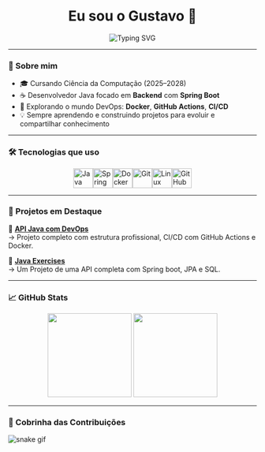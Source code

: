 <h1 align="center">Eu sou o Gustavo 👋</h1>

<p align="center">
  <img src="https://readme-typing-svg.demolab.com?font=Fira+Code&weight=500&pause=1000&color=3AD9FF&center=true&vCenter=true&width=435&lines=Backend+Java+Developer;DevOps+Enthusiast;Apaixonado+por+Tecnologia+%F0%9F%92%BB" alt="Typing SVG" />
</p>

---

### 🚀 Sobre mim

- 🎓 Cursando Ciência da Computação (2025–2028)
- ☕ Desenvolvedor Java focado em **Backend** com **Spring Boot**
- 🐳 Explorando o mundo DevOps: **Docker**, **GitHub Actions**, **CI/CD**
- 💡 Sempre aprendendo e construindo projetos para evoluir e compartilhar conhecimento

---

### 🛠️ Tecnologias que uso

<div style="display: flex; justify-content: center;">
  <img src="https://cdn.jsdelivr.net/gh/devicons/devicon/icons/java/java-original.svg" height="40" alt="Java"/>
  <img src="https://cdn.jsdelivr.net/gh/devicons/devicon/icons/spring/spring-original.svg" height="40" alt="Spring"/>
  <img src="https://cdn.jsdelivr.net/gh/devicons/devicon/icons/docker/docker-original.svg" height="40" alt="Docker"/>
  <img src="https://cdn.jsdelivr.net/gh/devicons/devicon/icons/git/git-original.svg" height="40" alt="Git"/>
  <img src="https://cdn.jsdelivr.net/gh/devicons/devicon/icons/linux/linux-original.svg" height="40" alt="Linux"/>
  <img src="https://cdn.jsdelivr.net/gh/devicons/devicon/icons/github/github-original.svg" height="40" alt="GitHub"/>
</div>

---

### 📂 Projetos em Destaque

🔹 [**API Java com DevOps**](https://github.com/TatsuXV/devops-java-api)  
→ Projeto completo com estrutura profissional, CI/CD com GitHub Actions e Docker.

🔹 [**Java Exercises**](https://github.com/TatsuXV/CadastroDeHer-is)  
→ Um Projeto de uma API completa com Spring boot, JPA e SQL.

---

### 📈 GitHub Stats

<div align="center">
  <img height="170" src="https://github-readme-stats.vercel.app/api?username=TatsuXV&show_icons=true&theme=github_dark&count_private=true&hide_border=true" />
  <img height="170" src="https://github-readme-stats.vercel.app/api/top-langs/?username=TatsuXV&layout=compact&theme=github_dark&hide_border=true" />
</div>

---

### 🐍 Cobrinha das Contribuições

![snake gif](https://tatsuxv.github.io/TatsuXV/github-contribution-grid-snake.svg)
